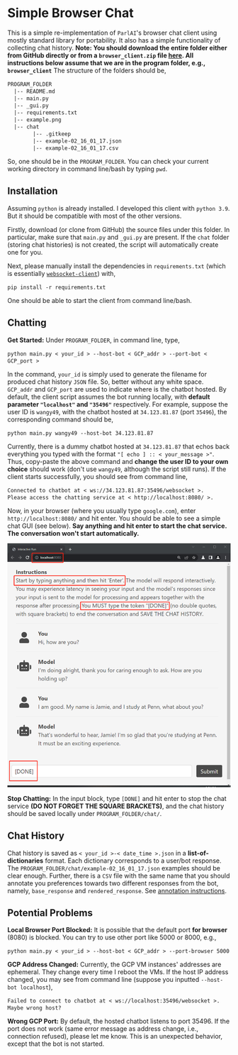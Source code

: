 # __Simple Browser Chat__
This is a simple re-implementation of `ParlAI`'s browser chat client using mostly standard library for portability. It also has a simple functionality of collecting chat history. __Note: You should download the entire folder either from GitHub directly or from a `browser_client.zip` file [here](https://github.com/Guest400123064/empathic-bot/tree/main/uploads). All instructions below assume that we are in the program folder, e.g., `browser_client`__ The structure of the folders should be,
```
PROGRAM_FOLDER
  |-- README.md
  |-- main.py
  |-- _gui.py
  |-- requirements.txt
  |-- example.png
  |-- chat
        |-- .gitkeep
        |-- example-02_16_01_17.json
        |-- example-02_16_01_17.csv
```
So, one should be in the `PROGRAM_FOLDER`. You can check your current working directory in command line/bash by typing `pwd`.

## __Installation__
Assuming `python` is already installed. I developed this client with `python 3.9`. But it should be compatible with most of the other versions.

Firstly, download (or clone from GitHub) the source files under this folder. In particular, make sure that `main.py` and `_gui.py` are present. If the `chat` folder (storing chat histories) is not created, the script will automatically create one for you.

Next, please manually install the dependencies in `requirements.txt` (which is essentially [`websocket-client`](https://websocket-client.readthedocs.io/en/latest/installation.html)) with,
```
pip install -r requirements.txt
```
One should be able to start the client from command line/bash.

## __Chatting__
__Get Started:__ Under `PROGRAM_FOLDER`, in command line, type,
```
python main.py < your_id > --host-bot < GCP_addr > --port-bot < GCP_port >
```
In the command, `your_id` is simply used to generate the filename for produced chat history `JSON` file. So, better without any white space. `GCP_addr` and `GCP_port` are used to indicate where is the chatbot hosted. By default, the client script assumes the bot running locally, with __default parameter `"localhost"` and `"35496"`__ respectively. For example, suppose the user ID is `wangy49`, with the chatbot hosted at `34.123.81.87` (port `35496`), the corresponding command should be,
```
python main.py wangy49 --host-bot 34.123.81.87
```
Currently, there is a dummy chatbot hosted at `34.123.81.87` that echos back everything you typed with the format `"[ echo ] :: < your_message >"`. Thus, copy-paste the above command and __change the user ID to your own choice__ should work (don't use `wangy49`, although the script still runs). If the client starts successfully, you should see from command line,
```
Connected to chatbot at < ws://34.123.81.87:35496/websocket >.
Please access the chatting service at < http://localhost:8080/ >.
```
Now, in your browser (where you usually type `google.com`), enter `http://localhost:8080/` and hit enter. You should be able to see a simple chat GUI (see below). __Say anything and hit enter to start the chat service. The conversation won't start automatically.__

![example-gui](example.png) 

__Stop Chatting:__ In the input block, type `[DONE]` and hit enter to stop the chat service __(DO NOT FORGET THE SQUARE BRACKETS)__, and the chat history should be saved locally under `PROGRAM_FOLDER/chat/`.

## __Chat History__
Chat history is saved as `< your_id >-< date_time >.json` in a __list-of-dictionaries__ format. Each dictionary corresponds to a user/bot response. The `PROGRAM_FOLDER/chat/example-02_16_01_17.json` examples should be clear enough. Further, there is a `CSV` file with the same name that you should annotate you preferences towards two different responses from the bot, namely, `base_response` and `rendered_response`. See [annotation instructions](https://github.com/Guest400123064/empathic-bot/tree/main/tasks/renyi_in_lab_data_collection).

## __Potential Problems__
__Local Browser Port Blocked:__ It is possible that the default port __for browser__ (8080) is blocked. You can try to use other port like 5000 or 8000, e.g.,
```
python main.py < your_id > --host-bot < GCP_addr > --port-browser 5000
```

__GCP Address Changed:__ Currently, the GCP VM instances' addresses are ephemeral. They change every time I reboot the VMs. If the host IP address changed, you may see from command line (suppose you inputted `--host-bot localhost`),
```
Failed to connect to chatbot at < ws://localhost:35496/websocket >. Maybe wrong host?
```

__Wrong GCP Port:__ By default, the hosted chatbot listens to port 35496. If the port does not work (same error message as address change, i.e., connection refused), please let me know. This is an unexpected behavior, except that the bot is not started.
